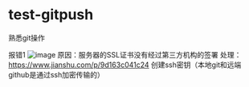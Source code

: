 # test-gitpush
熟悉git操作

报错1
![image](https://user-images.githubusercontent.com/67595678/110922911-40f51c00-835b-11eb-9374-142425109c01.png)
原因：服务器的SSL证书没有经过第三方机构的签署
处理：
https://www.jianshu.com/p/9d163c041c24   创建ssh密钥（本地git和远端github是通过ssh加密传输的）
